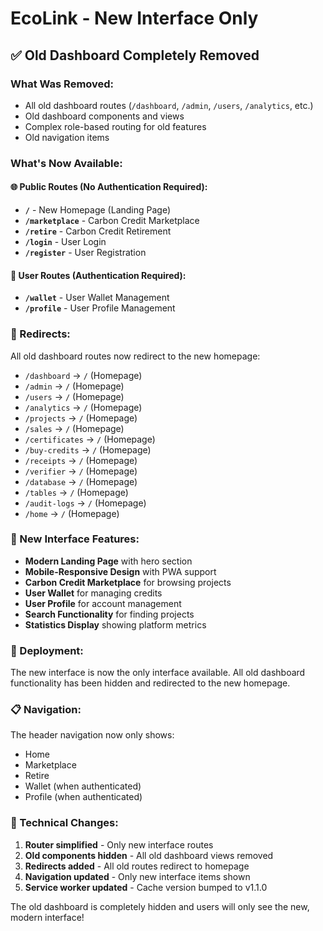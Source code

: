 # EcoLink - New Interface Only

## ✅ **Old Dashboard Completely Removed**

### **What Was Removed:**

- All old dashboard routes (`/dashboard`, `/admin`, `/users`, `/analytics`, etc.)
- Old dashboard components and views
- Complex role-based routing for old features
- Old navigation items

### **What's Now Available:**

#### **🌐 Public Routes (No Authentication Required):**

- **`/`** - New Homepage (Landing Page)
- **`/marketplace`** - Carbon Credit Marketplace
- **`/retire`** - Carbon Credit Retirement
- **`/login`** - User Login
- **`/register`** - User Registration

#### **👤 User Routes (Authentication Required):**

- **`/wallet`** - User Wallet Management
- **`/profile`** - User Profile Management

### **🔄 Redirects:**

All old dashboard routes now redirect to the new homepage:

- `/dashboard` → `/` (Homepage)
- `/admin` → `/` (Homepage)
- `/users` → `/` (Homepage)
- `/analytics` → `/` (Homepage)
- `/projects` → `/` (Homepage)
- `/sales` → `/` (Homepage)
- `/certificates` → `/` (Homepage)
- `/buy-credits` → `/` (Homepage)
- `/receipts` → `/` (Homepage)
- `/verifier` → `/` (Homepage)
- `/database` → `/` (Homepage)
- `/tables` → `/` (Homepage)
- `/audit-logs` → `/` (Homepage)
- `/home` → `/` (Homepage)

### **📱 New Interface Features:**

- **Modern Landing Page** with hero section
- **Mobile-Responsive Design** with PWA support
- **Carbon Credit Marketplace** for browsing projects
- **User Wallet** for managing credits
- **User Profile** for account management
- **Search Functionality** for finding projects
- **Statistics Display** showing platform metrics

### **🚀 Deployment:**

The new interface is now the only interface available. All old dashboard functionality has been hidden and redirected to the new homepage.

### **📋 Navigation:**

The header navigation now only shows:

- Home
- Marketplace
- Retire
- Wallet (when authenticated)
- Profile (when authenticated)

### **🔧 Technical Changes:**

1. **Router simplified** - Only new interface routes
2. **Old components hidden** - All old dashboard views removed
3. **Redirects added** - All old routes redirect to homepage
4. **Navigation updated** - Only new interface items shown
5. **Service worker updated** - Cache version bumped to v1.1.0

The old dashboard is completely hidden and users will only see the new, modern interface!
